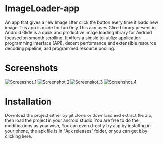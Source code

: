 # ImageLoader-app
An app that gives a new Image after click the button every time it loads new image.This app is made for fun Only.This app uses Glide Library present in Android.Glide is a quick and productive image loading library for Android focused on smooth scrolling. It offers a simple to-utilize application programming interface (API), decent performance and extensible resource decoding pipeline, and programmed resource pooling.




# Screenshots
![Screenshot_1](https://user-images.githubusercontent.com/117519166/230546700-ab51fb1f-0e76-40e8-a5ff-1a20cb4eb28c.png)
![Screenshot 2](https://user-images.githubusercontent.com/117519166/230546743-4b299a04-3463-47c7-ac1d-bb8d5ac09924.png)
![Screenshot_3](https://user-images.githubusercontent.com/117519166/230546799-cfc27dae-fb3b-4320-8035-2a27dbd1253e.png)
![Screenshot_4](https://user-images.githubusercontent.com/117519166/230546832-1148f448-c87d-48ff-9021-aa9cf2254dab.png)





# Installation

Download the project either by git clone or download and extract the zip, then load the project in your android studio. You are free to do the modifications as your wish, You can even directly try app by installing in your phone, the apk file is in "Apk releases" folder, or you can get it by clicking here.
